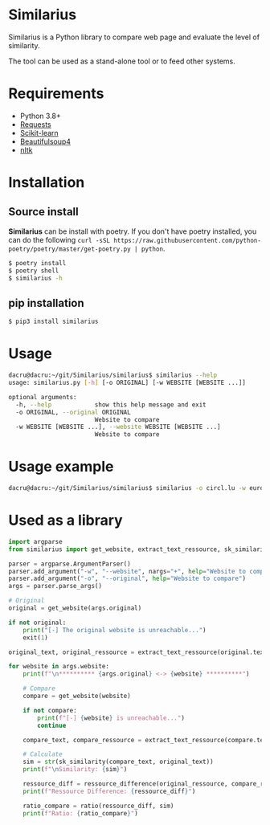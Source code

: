 # Similarius

Similarius is a Python library to compare web page and evaluate the level of similarity.

The tool can be used as a stand-alone tool or to feed other systems.



# Requirements

- Python 3.8+
- [Requests](https://github.com/psf/requests)
- [Scikit-learn](https://github.com/scikit-learn/scikit-learn)
- [Beautifulsoup4](https://pypi.org/project/beautifulsoup4/)
- [nltk](https://github.com/nltk/nltk)



# Installation

## Source install

**Similarius** can be install with poetry. If you don't have poetry installed, you can do the following `curl -sSL https://raw.githubusercontent.com/python-poetry/poetry/master/get-poetry.py | python`.

~~~bash
$ poetry install
$ poetry shell
$ similarius -h
~~~

## pip installation

~~~bash
$ pip3 install similarius
~~~



# Usage

~~~bash
dacru@dacru:~/git/Similarius/similarius$ similarius --help
usage: similarius.py [-h] [-o ORIGINAL] [-w WEBSITE [WEBSITE ...]]

optional arguments:
  -h, --help            show this help message and exit
  -o ORIGINAL, --original ORIGINAL
                        Website to compare
  -w WEBSITE [WEBSITE ...], --website WEBSITE [WEBSITE ...]
                        Website to compare
~~~



# Usage example

~~~bash
dacru@dacru:~/git/Similarius/similarius$ similarius -o circl.lu -w europa.eu circl.eu circl.lu
~~~



# Used as a library

~~~python
import argparse
from similarius import get_website, extract_text_ressource, sk_similarity, ressource_difference, ratio

parser = argparse.ArgumentParser()
parser.add_argument("-w", "--website", nargs="+", help="Website to compare")
parser.add_argument("-o", "--original", help="Website to compare")
args = parser.parse_args()

# Original
original = get_website(args.original)

if not original:
    print("[-] The original website is unreachable...")
    exit(1)

original_text, original_ressource = extract_text_ressource(original.text)

for website in args.website:
    print(f"\n********** {args.original} <-> {website} **********")

    # Compare
    compare = get_website(website)

    if not compare:
        print(f"[-] {website} is unreachable...")
        continue

    compare_text, compare_ressource = extract_text_ressource(compare.text)

    # Calculate
    sim = str(sk_similarity(compare_text, original_text))
    print(f"\nSimilarity: {sim}")

    ressource_diff = ressource_difference(original_ressource, compare_ressource)
    print(f"Ressource Difference: {ressource_diff}")

    ratio_compare = ratio(ressource_diff, sim)
    print(f"Ratio: {ratio_compare}")
~~~

